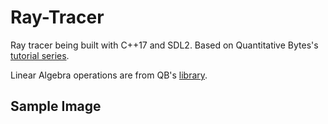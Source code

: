 # Ray-Tracer
Ray tracer being built with C++17 and SDL2. Based on Quantitative Bytes's [tutorial series](https://www.youtube.com/playlist?list=PL3WoIG-PLjSt54LvzY2SuBQDl-cXa11Tm).

Linear Algebra operations are from QB's [library](https://github.com/QuantitativeBytes/qbLinAlg).


## Sample Image
